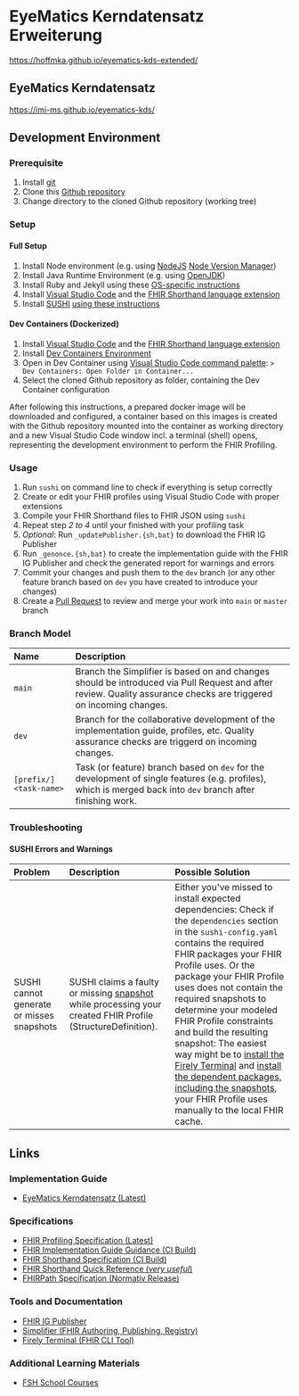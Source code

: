 # EyeMatics Kerndatensatz Erweiterung

https://hoffmka.github.io/eyematics-kds-extended/

## EyeMatics Kerndatensatz

https://imi-ms.github.io/eyematics-kds/

## Development Environment

### Prerequisite

1. Install [git](https://git-scm.com/book/en/v2/Getting-Started-Installing-Git)
2. Clone this [Github repository](https://github.com/medizininformatik-initiative/kerndatensatz-dokument)
3. Change directory to the cloned Github repository (working tree)

### Setup

#### Full Setup

1. Install Node environment (e.g. using [NodeJS](https://nodejs.org) [Node Version Manager](https://github.com/nvm-sh/nvm))
2. Install Java Runtime Environment (e.g. using [OpenJDK](https://openjdk.org/))
3. Install Ruby and Jekyll using these [OS-specific instructions](https://jekyllrb.com/docs/installation/#guides)
4. Install [Visual Studio Code](https://code.visualstudio.com) and the [FHIR Shorthand language extension](https://marketplace.visualstudio.com/items?itemName=MITRE-Health.vscode-language-fsh)
5. Install [SUSHI](https://fshschool.org/docs/sushi/) [using these instructions](https://fshschool.org/docs/sushi/installation/)

#### Dev Containers (Dockerized)

1. Install [Visual Studio Code](https://code.visualstudio.com) and the [FHIR Shorthand language extension](https://marketplace.visualstudio.com/items?itemName=MITRE-Health.vscode-language-fsh)
2. Install [Dev Containers Environment](https://code.visualstudio.com/docs/devcontainers/tutorial)
3. Open in Dev Container using [Visual Studio Code command palette](https://code.visualstudio.com/docs/getstarted/userinterface#_command-palette): `> Dev Containers: Open Folder in Container...`
4. Select the cloned Github repository as folder, containing the Dev Container configuration

After following this instructions, a prepared docker image will be downloaded and configured, a container based on this images is created with the Github repository mounted into the container as working directory and a new Visual Studio Code window incl. a terminal (shell) opens, representing the development environment to perform the FHIR Profiling.

### Usage

1. Run `sushi` on command line to check if everything is setup correctly
2. Create or edit your FHIR profiles using Visual Studio Code with proper extensions
3. Compile your FHIR Shorthand files to FHIR JSON using `sushi`
4. Repeat step *2 to 4* until your finished with your profiling task
5. *Optional*: Run `_updatePublisher.{sh,bat}` to download the FHIR IG Publisher
6. Run `_genonce.{sh,bat}` to create the implementation guide with the FHIR IG Publisher and check the generated report for warnings and errors
7. Commit your changes and push them to the `dev` branch (or any other feature branch based on `dev` you have created to introduce your changes)
8. Create a [Pull Request](https://github.com/medizininformatik-initiative/kerndatensatz-dokument/pulls) to review and merge your work into `main` or `master` branch

### Branch Model

| Name | Description |
| :- | :- |
| `main` | Branch the Simplifier is based on and changes should be introduced via Pull Request and after review. Quality assurance checks are triggered on incoming changes. |
| `dev` | Branch for the collaborative development of the implementation guide, profiles, etc. Quality assurance checks are triggerd on incoming changes. |
| `[prefix/]<task-name>` | Task (or feature) branch based on `dev` for the development of single features (e.g. profiles), which is merged back into `dev` branch after finishing work. |

### Troubleshooting

#### SUSHI Errors and Warnings

| Problem | Description | Possible Solution |
| :- | :- | :- |
| SUSHI cannot generate or misses snapshots | SUSHI claims a faulty or missing [snapshot](https://www.hl7.org/fhir/profiling.html#snapshot) while processing your created FHIR Profile (StructureDefinition). | Either you've missed to install expected dependencies: Check if the `dependencies` section in the `sushi-config.yaml` contains the required FHIR packages your FHIR Profile uses. Or the package your FHIR Profile uses does not contain the required snapshots to determine your modeled FHIR Profile constraints and build the resulting snapshot: The easiest way might be to [install the Firely Terminal](https://docs.fire.ly/projects/Firely-Terminal/getting_started/InstallingFirelyTerminal.html) and [install the dependent packages, including the snapshots](https://docs.fire.ly/projects/Firely-Terminal/package_management/Managing-Packages.html#expansions-and-snapshots), your FHIR Profile uses manually to the local FHIR cache. |

## Links

### Implementation Guide
* [EyeMatics Kerndatensatz (Latest)](https://imi-ms.github.io/eyematics-kds/)

### Specifications

* [FHIR Profiling Specification (Latest)](https://www.hl7.org/fhir/profiling.html)
* [FHIR Implementation Guide Guidance (CI Build)](https://build.fhir.org/ig/FHIR/ig-guidance/)
* [FHIR Shorthand Specification (CI Build)](https://build.fhir.org/ig/HL7/fhir-shorthand/)
* [FHIR Shorthand Quick Reference (*very useful*)](https://build.fhir.org/ig/HL7/fhir-shorthand/FSHQuickReference.pdf)
* [FHIRPath Specification (Normativ Release)](https://www.hl7.org/fhirpath/)

### Tools and Documentation

* [FHIR IG Publisher](https://confluence.hl7.org/display/FHIR/IG+Publisher+Documentation)
* [Simplifier (FHIR Authoring, Publishing, Registry)](https://simplifier.net)
* [Firely Terminal (FHIR CLI Tool)](https://docs.fire.ly/projects/Firely-Terminal/index.html)

### Additional Learning Materials 

* [FSH School Courses](https://fshschool.org/courses/)
